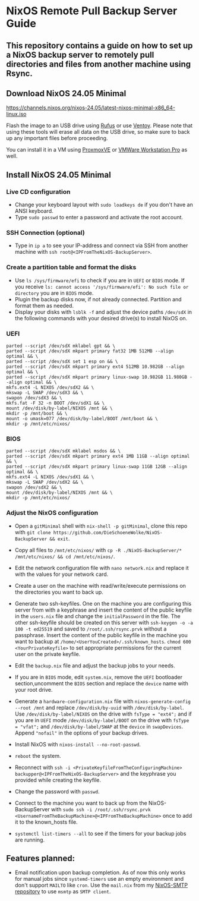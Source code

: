 # NixOS Remote Pull Backup Server Guide

## This repository contains a guide on how to set up a NixOS backup server to remotely pull directories and files from another machine using Rsync.

## Download NixOS 24.05 Minimal

https://channels.nixos.org/nixos-24.05/latest-nixos-minimal-x86_64-linux.iso

Flash the image to an USB drive using [Rufus](https://rufus.ie/en/) or use [Ventoy](https://ventoy.net).
Please note that using these tools will erase all data on the USB drive, so make sure to back up any important files before proceeding.

You can install it in a VM using [ProxmoxVE](https://www.proxmox.com/en/) or [VMWare Workstation Pro](https://www.vmware.com/products/desktop-hypervisor/workstation-and-fusion) as well.

## Install NixOS 24.05 Minimal

### Live CD configuration

- Change your keyboard layout with `sudo loadkeys de` if you don't have an ANSI keyboard.
- Type `sudo passwd` to enter a password and activate the root account.

### SSH Connection (optional)

- Type in `ip a` to see your IP-address and connect via SSH from another machine with `ssh root@<IPFromTheNixOS-BackupServer>`.

### Create a partition table and format the disks

- Use `ls /sys/firmware/efi` to check if you are in `UEFI` or `BIOS` mode. If you receive `ls: cannot access '/sys/firmware/efi': No such file or directory` you are in `BIOS` mode.
- Plugin the backup disks now, if not already connected. Partition and format them as needed.
- Display your disks with `lsblk -f` and adjust the device paths `/dev/sdX` in the following commands with your desired drive(s) to install NixOS on.

### UEFI

```
parted --script /dev/sdX mklabel gpt && \
parted --script /dev/sdX mkpart primary fat32 1MB 512MB --align optimal && \
parted --script /dev/sdX set 1 esp on && \
parted --script /dev/sdX mkpart primary ext4 512MB 10.982GB --align optimal && \
parted --script /dev/sdX mkpart primary linux-swap 10.982GB 11.980GB --align optimal && \
mkfs.ext4 -L NIXOS /dev/sdX2 && \
mkswap -L SWAP /dev/sdX3 && \
swapon /dev/sdX3 && \
mkfs.fat -F 32 -n BOOT /dev/sdX1 && \
mount /dev/disk/by-label/NIXOS /mnt && \
mkdir -p /mnt/boot && \
mount -o umask=077 /dev/disk/by-label/BOOT /mnt/boot && \
mkdir -p /mnt/etc/nixos/
```

### BIOS

``` 
parted --script /dev/sdX mklabel msdos && \
parted --script /dev/sdX mkpart primary ext4 1MB 11GB --align optimal && \
parted --script /dev/sdX mkpart primary linux-swap 11GB 12GB --align optimal && \
mkfs.ext4 -L NIXOS /dev/sdX1 && \
mkswap -L SWAP /dev/sdX2 && \
swapon /dev/sdX2 && \
mount /dev/disk/by-label/NIXOS /mnt && \
mkdir -p /mnt/etc/nixos/
```

### Adjust the NixOS configuration

- Open a `gitMinimal` shell with `nix-shell -p gitMinimal`, clone this repo with `git clone https://github.com/DieSchoeneWolke/NixOS-BackupServer && exit`.

- Copy all files to `/mnt/etc/nixos/` with `cp -R ./NixOS-BackupServer/* /mnt/etc/nixos/ && cd /mnt/etc/nixos/`. 

- Edit the network configuration file with `nano network.nix` and replace it with the values for your network card.

- Create a user on the machine with read/write/execute permissions on the directories you want to back up. 

- Generate two ssh-keyfiles. One on the machine you are configuring this server from with a keyphrase and insert the content of the public keyfile in the `users.nix` file and change the `initialPassword` in the file. The other ssh-keyfile should be created on this server with `ssh-keygen -o -a 100 -t ed25519` and saved to `/root/.ssh/rsync.prvk` without a passphrase. Insert the content of the public keyfile in the machine you want to backup at `/home/<UserYouCreated>/.ssh/known_hosts`. `chmod 600 <YourPrivateKeyfile>` to set appropriate permissions for the current user on the private keyfile.

- Edit the `backup.nix` file and adjust the backup jobs to your needs. 

- If you are in `BIOS` mode, edit `system.nix`, remove the `UEFI` bootloader section,uncomment the `BIOS` section and replace the `device` name with your root drive.

- Generate a `hardware-configuration.nix` file with `nixos-generate-config --root /mnt` and replace `/dev/disk/by-uuid` with `/dev/disk/by-label`. Use `/dev/disk/by-label/NIXOS` on the drive with `fsType = "ext4";` and if you are in `UEFI` mode `/dev/disk/by-label/BOOT` on the drive with `fsType = "vfat";` and `/dev/disk/by-label/SWAP` at the `device` in `swapDevices`. Append `"nofail"` in the options of your backup drives.

- Install NixOS with `nixos-install --no-root-passwd`.

- `reboot` the system.

- Reconnect with `ssh -i <PrivateKeyfileFromTheConfiguringMachine> backupper@<IPFromTheNixOS-BackupServer>` and the keyphrase you provided while creating the keyfile.

- Change the password with `passwd`.

- Connect to the machine you want to back up from the NixOS-BackupServer with `sudo ssh -i /root/.ssh/rsync.prvk <UsernameFromTheBackupMachine>@<IPFromTheBackupMachine>` once to add it to the known_hosts file.

- `systemctl list-timers --all` to see if the timers for your backup jobs are running.

## Features planned:

- Email notification upon backup completion. As of now this only works for manual jobs since `systemd-timers` use an empty environment and don't support `MAILTO` like `cron`. Use the `mail.nix` from my [NixOS-SMTP repository](https://github.com/DieSchoeneWolke/NixOS-SMTPRelay) to use `msmtp` as `SMTP client`.